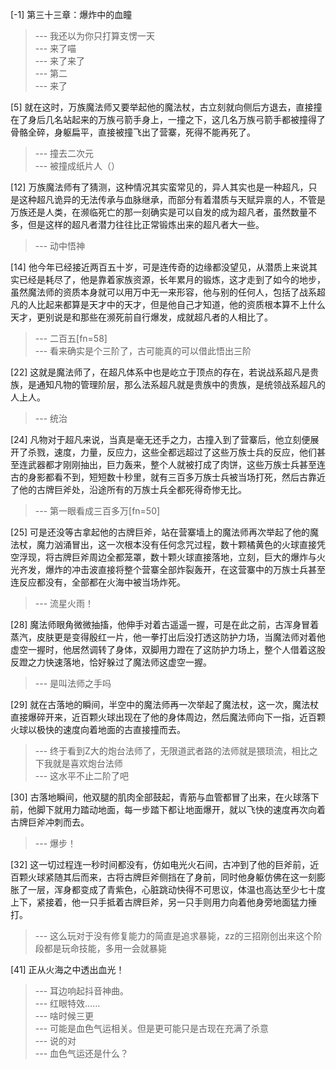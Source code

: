 
[-1] 第三十三章：爆炸中的血瞳
>--- 我还以为你只打算支愣一天<br>
>--- 来了喵<br>
>--- 来了来了<br>
>--- 第二<br>
>--- 来了<br>

[5] 就在这时，万族魔法师又要举起他的魔法杖，古立刻就向侧后方退去，直接撞在了身后几名站起来的万族弓箭手身上，一撞之下，这几名万族弓箭手都被撞得了骨骼全碎，身躯扁平，直接被撞飞出了营寨，死得不能再死了。
>--- 撞去二次元<br>
>--- 被撞成纸片人（）<br>

[12] 万族魔法师有了猜测，这种情况其实蛮常见的，异人其实也是一种超凡，只是这种超凡诡异的无法传承与血脉继承，而部分有着潜质与天赋异禀的人，不管是万族还是人类，在濒临死亡的那一刻确实是可以自发的成为超凡者，虽然数量不多，但是这样的超凡者潜力往往比正常锻炼出来的超凡者大一些。
>--- 动中悟神<br>

[14] 他今年已经接近两百五十岁，可是连传奇的边缘都没望见，从潜质上来说其实已经是耗尽了，他是靠着家族资源，长年累月的锻炼，这才走到了如今的地步，虽然魔法师的资质本身就可以用万中无一来形容，他与别的任何人，包括了战系超凡的人比起来都算是天才中的天才，但是他自己才知道，他的资质根本算不上什么天才，更别说是和那些在濒死前自行爆发，成就超凡者的人相比了。
>--- 二百五[fn=58]<br>
>--- 看来确实是个三阶了，古可能真的可以借此悟出三阶<br>

[22] 这就是魔法师了，在超凡体系中也是屹立于顶点的存在，若说战系超凡是贵族，是通知凡物的管理阶层，那么法系超凡就是贵族中的贵族，是统领战系超凡的人上人。
>--- 统治<br>

[24] 凡物对于超凡来说，当真是毫无还手之力，古撞入到了营寨后，他立刻便展开了杀戮，速度，力量，反应力，这些全都远超过了这些万族士兵的反应，他们甚至连武器都才刚刚抽出，巨力轰来，整个人就被打成了肉饼，这些万族士兵甚至连古的身影都看不到，短短数十秒里，就有三百多万族士兵被当场打死，然后古靠近了他的古牌巨斧处，沿途所有的万族士兵全都死得奇惨无比。
>--- 第一眼看成三百多万[fn=50]<br>

[25] 可是还没等古拿起他的古牌巨斧，站在营寨墙上的魔法师再次举起了他的魔法杖，魔力汹涌冒出，这一次根本没有任何念咒过程，数十颗橘黄色的火球直接凭空浮现，将古牌巨斧周边全都笼罩，数十颗火球直接落地，立刻，巨大的爆炸与火光齐发，爆炸的冲击波直接将整个营寨全部炸裂轰开，在这营寨中的万族士兵甚至连反应都没有，全部都在火海中被当场炸死。
>--- 流星火雨！<br>

[28] 魔法师眼角微微抽搐，他伸手对着古遥遥一握，可是在此之前，古浑身冒着蒸汽，皮肤更是变得殷红一片，他一拳打出后没打透这防护力场，当魔法师对着他虚空一握时，他居然调转了身体，双脚用力蹬在了这防护力场上，整个人借着这股反蹬之力快速落地，恰好躲过了魔法师这虚空一握。
>--- 是叫法师之手吗<br>

[29] 就在古落地的瞬间，半空中的魔法师再一次举起了魔法杖，这一次，魔法杖直接爆碎开来，近百颗火球出现在了他的身体周边，然后魔法师向下一指，近百颗火球以极快的速度向着地面的古直接撞而去。
>--- 终于看到Z大的炮台法师了，无限道武者路的法师就是猥琐流，相比之下我就是喜欢炮台法师<br>
>--- 这水平不止二阶了吧<br>

[30] 古落地瞬间，他双腿的肌肉全部鼓起，青筋与血管都冒了出来，在火球落下前，他脚下就用力踏动地面，每一步踏下都让地面爆开，就以飞快的速度再次向着古牌巨斧冲刺而去。
>--- 爆步！<br>

[32] 这一切过程连一秒时间都没有，仿如电光火石间，古冲到了他的巨斧前，近百颗火球紧随其后而来，古将古牌巨斧侧挡在了身前，同时他身躯仿佛在这一刻膨胀了一层，浑身都变成了青紫色，心脏跳动快得不可思议，体温也高达至少七十度上下，紧接着，他一只手抵着古牌巨斧，另一只手则用力向着他身旁地面猛力捶打。
>--- 这么玩对于没有修复能力的简直是追求暴毙，zz的三招刚创出来这个阶段都是玩命技能，多用一会就暴毙<br>

[41] 正从火海之中透出血光！
>--- 耳边响起抖音神曲。<br>
>--- 红眼特效……<br>
>--- 啥时候三更<br>
>--- 可能是血色气运相关。但是更可能只是古现在充满了杀意<br>
>--- 说的对<br>
>--- 血色气运还是什么？<br>
